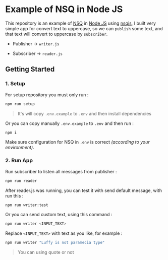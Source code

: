 # Example of NSQ in Node JS

This repository is an example of [NSQ](https://nsq.io/) in [Node JS](https://nodejs.dev/) using [nsqjs](https://github.com/dudleycarr/nsqjs), I built very simple app for convert text to uppercase, so we can `publish` some text, and that text will convert to uppercase by `subscriber`.

- Publisher -> `writer.js`

- Subscriber -> `reader.js`

## Getting Started

### 1. Setup

For setup repository you must only run :

```bash
npm run setup
```

> It's will copy `.env.example` to `.env` and then install dependencies

Or you can copy manually `.env.example` to `.env` and then run : 

```bash
npm i
```

Make sure configuration for NSQ in `.env` is correct _(according to your environment)_.

### 2. Run App

Run subscriber to listen all messages from publisher :

```bash
npm run reader
```

After reader.js was running, you can test it with send default message, with run this :

```bash
npm run writer:test
```

Or you can send custom text, using this command :

```bash
npm run writer <INPUT_TEXT>
```

Replace `<INPUT_TEXT>` with text as you like, for example :

```bash
npm run writer "Luffy is not paramecia type"
```

> You can using quote or not
